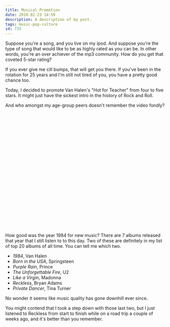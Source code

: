 ```yaml
---
title: Musical Promotion
date: 2010-02-23 14:59
description: A description of my post.
tags: music-pop-culture
id: 733
---
```

Suppose you're a song, and you live on my ipod.  And suppose you're the type of song that would like to be as highly rated as you can be.  In other words, you're an over achiever of the mp3 community.  How do you get that coveted 5-star rating?

If you ever give me cill bumps, that will get you there.  If you've been in the rotation for 25 years and I'm still not tired of you, you have a pretty good chance too.

Today, I decided to promote Van Halen's "Hot for Teacher" from four to five stars.  It might just have the sickest intro  in the history of Rock and Roll.

And who amongst my age-group peers doesn't remember the video fondly?

<div style="margin-left:auto; margin-right:auto; padding-bottom:20px;"><object width="425" height="344"><param name="movie" value="http://www.youtube.com/v/g0XLKcMoXRE&hl=en_US&fs=1&"></param><param name="allowFullScreen" value="true"></param><param name="allowscriptaccess" value="always"></param><embed src="http://www.youtube.com/v/g0XLKcMoXRE&hl=en_US&fs=1&" type="application/x-shockwave-flash" allowscriptaccess="always" allowfullscreen="true" width="425" height="344"></embed></object></div>


How good was the year 1984 for new music?  There are 7 albums released that year that I still listen to to this day.  Two of these are definitely in my list of top 20 albums of all time.  You can tell me which two.

<ul><li><i>1984</i>, Van Halen</li>
<li><i>Born in the USA</i>, Springsteen</li>
<li><i>Purple Rain</i>, Prince</li>
<li><i>The Unforgettable Fire</i>, U2</li>
<li><i>Like a Virgin</i>, Madonna</li>
<li><i>Reckless</i>, Bryan Adams</li>
<li><i>Private Dancer</i>, Tina Turner</li></ul>

No wonder it seems like music quality has gone downhill ever since.

You might contend that I took a step down with those last two, but I just listened to Reckless from start to finish while on a road trip a couple of weeks ago, and it's better than you remember.